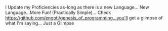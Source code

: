 I Update my Proficiencies as-long as there is a new Language... New Language...More Fun! (Practically Simple)...  Check https://github.com/engoti/genesis_of_programming...you'll get a glimpse of what I'm saying... Just a Glimpse
